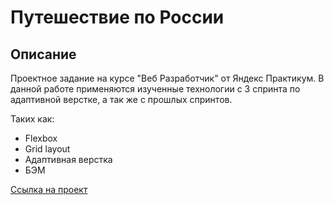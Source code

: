 # Путешествие по России

## Описание

Проектное задание на курсе "Веб Разработчик" от Яндекс Практикум.
В данной работе  применяются изученные технологии с 3 спринта по адаптивной верстке, а так же с прошлых спринтов.

Таких как:

+ Flexbox
+ Grid layout
+ Адаптивная верстка
+ БЭМ



[Ссылка на проект](https://jonathan2210.github.io/russian-travel/)